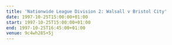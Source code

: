 ```yaml
---
title: 'Nationwide League Division 2: Walsall v Bristol City'
date: 1997-10-25T15:00:00+01:00
start: 1997-10-25T15:00:00+01:00
end: 1997-10-25T16:45:00+01:00
venue: 9c4wh285+5j
---
```

